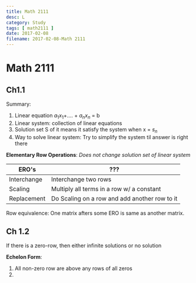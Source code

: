 ```yaml
---
title: Math 2111
desc: L
category: Study
tags: [ math2111 ]
date: 2017-02-08
filename: 2017-02-08-Math 2111
---
```


# Math 2111

## Ch1.1

Summary:

1. Linear equation $a_1x_1$+.... + $a_nx_n$ = b
2. Linear system: collection of linear equations
3. Solution set S of it means it satisfy the system when x = $s_n$
4. Way to solve linear system: Try to simplify the system til answer is right there

**Elementary Row Operations**: *Does not change solution set of linear system*

| ERO's       | ???                                      |
| ----------- | ---------------------------------------- |
| Interchange | Interchange two rows                     |
| Scaling     | Multiply all terms in a row w/ a constant |
| Replacement | Do Scaling on a row and add another row to it |

Row equivalence: One matrix afters some ERO is same as another matrix. 



## Ch 1.2

If there is a zero-row, then either infinite solutions or no solution

**Echelon Form**:

1. All non-zero row are above any rows of all zeros
2. ​